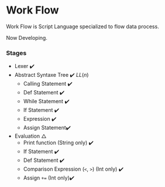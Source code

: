 # Work Flow



Work Flow is Script Language specialized to flow data process.

Now Developing.



### Stages

- Lexer :heavy_check_mark:
- Abstract  Syntaxe Tree :heavy_check_mark: $LL(n)$
  - Calling Statement :heavy_check_mark:
  - Def Statement :heavy_check_mark:
  - While Statement :heavy_check_mark:
  - If Statement :heavy_check_mark:
  - Expression :heavy_check_mark:
  - Assign Statement:heavy_check_mark:
- Evaluation △
  - Print function (String only) :heavy_check_mark:
  - If Statement :heavy_check_mark:
  - Def Statement​ :heavy_check_mark:
  - Comparison Expression (`<`, `>`) (Int only) :heavy_check_mark:
  - Assign `+=`  (Int only):heavy_check_mark: